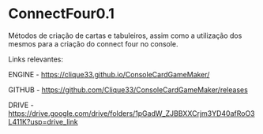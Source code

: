 # ConnectFour0.1
Métodos de criação de cartas e tabuleiros, assim como a utilização dos mesmos para a criação do connect four no console.

Links relevantes:

ENGINE - https://clique33.github.io/ConsoleCardGameMaker/

GITHUB - https://github.com/Clique33/ConsoleCardGameMaker/releases

DRIVE  - https://drive.google.com/drive/folders/1pGadW_ZJBBXXCrjm3YD40afRoO3L411K?usp=drive_link
